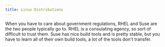 ```yaml
---
title: Linux Distributions
---
```


When you have to care about government regulations, RHEL and Suse are the two people typically go to. RHEL is a consulating agency, so sort of difficult to trust them. Suse has nice build tools and is pretty stable, but you have to learn all of their own build tools, a lot of the tools don't transfer.
